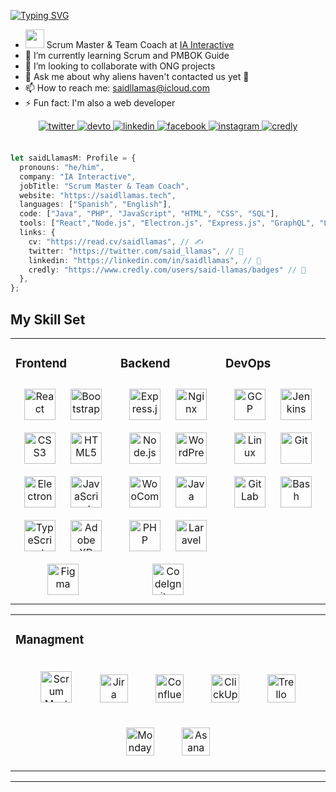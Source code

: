 [![Typing SVG](https://readme-typing-svg.herokuapp.com?font=Akshar&size=32&duration=3700&color=FFC107&center=true&vCenter=true&multiline=true&width=900&height=100&lines=Hi!;I'm+Said+Llamas;+)](https://git.io/typing-svg)

- <img src="https://media.giphy.com/media/WUlplcMpOCEmTGBtBW/giphy.gif" width="30"> Scrum Master & Team Coach at <a target="_blank" href="https://ia.com.mx/">IA Interactive</a>
- 🌱 I’m currently learning Scrum and PMBOK Guide
- 👯 I’m looking to collaborate with ONG projects
- 💬 Ask me about why aliens haven't contacted us yet 🤪
- 📫 How to reach me: saidllamas@icloud.com
- ⚡ Fun fact: I'm also a web developer

<div align="center">
<a href="https://twitter.com/said_llamas" target="_blank">
<img src=https://img.shields.io/badge/twitter-%2300acee.svg?&style=for-the-badge&logo=twitter&logoColor=white alt=twitter style="margin-bottom: 5px;" />
</a>
<a href="https://dev.to/saidllamas" target="_blank">
<img src=https://img.shields.io/badge/dev.to-%2308090A.svg?&style=for-the-badge&logo=dev.to&logoColor=white alt=devto style="margin-bottom: 5px;" />
</a>
<a href="https://linkedin.com/in/saidllamas" target="_blank">
<img src=https://img.shields.io/badge/linkedin-%231E77B5.svg?&style=for-the-badge&logo=linkedin&logoColor=white alt=linkedin style="margin-bottom: 5px;" />
</a>
<a href="https://www.facebook.com/saidllamasm" target="_blank">
<img src=https://img.shields.io/badge/facebook-%232E87FB.svg?&style=for-the-badge&logo=facebook&logoColor=white alt=facebook style="margin-bottom: 5px;" />
</a>
<a href="https://instagram.com/said_llamas" target="_blank">
<img src=https://img.shields.io/badge/instagram-%23000000.svg?&style=for-the-badge&logo=instagram&logoColor=white alt=instagram style="margin-bottom: 5px;" />
</a> 
<a href="https://www.credly.com/users/said-llamas/badges" target="_blank">
<img src=https://img.shields.io/badge/credly-FF6B00.svg?&style=for-the-badge&logo=credly&logoColor=white alt=credly style="margin-bottom: 5px;" />
</a> 
</div>  <br>

```ts
let saidLlamasM: Profile = {
  pronouns: "he/him",
  company: "IA Interactive",
  jobTitle: "Scrum Master & Team Coach",
  website: "https://saidllamas.tech",
  languages: ["Spanish", "English"],
  code: ["Java", "PHP", "JavaScript", "HTML", "CSS", "SQL"],
  tools: ["React","Node.js", "Electron.js", "Express.js", "GraphQL", "Laravel", "CodeIgniter"],
  links: {
    cv: "https://read.cv/saidllamas", // ✍️
    twitter: "https://twitter.com/said_llamas", // 🐤
    linkedin: "https://linkedin.com/in/saidllamas", // 💼
    credly: "https://www.credly.com/users/said-llamas/badges" // 🪪
  },
};
```


## My Skill Set  
<table><tr><td valign="top" width="33%"> 

### Frontend  
<div align="center">  
<img style="margin: 10px" src="https://profilinator.rishav.dev/skills-assets/react-original-wordmark.svg" alt="React" height="50" />  
<img style="margin: 10px" src="https://profilinator.rishav.dev/skills-assets/bootstrap-plain.svg" alt="Bootstrap" height="50" />  
<img style="margin: 10px" src="https://profilinator.rishav.dev/skills-assets/css3-original-wordmark.svg" alt="CSS3" height="50" />  
<img style="margin: 10px" src="https://profilinator.rishav.dev/skills-assets/html5-original-wordmark.svg" alt="HTML5" height="50" />  
<img style="margin: 10px" src="https://profilinator.rishav.dev/skills-assets/electron-original.svg" alt="Electron" height="50" />  
<img style="margin: 10px" src="https://profilinator.rishav.dev/skills-assets/javascript-original.svg" alt="JavaScript" height="50" />  
<img style="margin: 10px" src="https://profilinator.rishav.dev/skills-assets/typescript-original.svg" alt="TypeScript" height="50" />
<img style="margin: 10px" src="https://profilinator.rishav.dev/skills-assets/adobexd.png" alt="Adobe XD" height="50">
<img style="margin: 10px" src="https://profilinator.rishav.dev/skills-assets/figma-icon.svg" alt="Figma" height="50">
</div></td><td valign="top" width="33%">

### Backend  
<div align="center">  
<img style="margin: 10px" src="https://profilinator.rishav.dev/skills-assets/express-original-wordmark.svg" alt="Express.js" height="50" />  
<img style="margin: 10px" src="https://profilinator.rishav.dev/skills-assets/nginx-original.svg" alt="Nginx" height="50" />
<img style="margin: 10px" src="https://profilinator.rishav.dev/skills-assets/nodejs-original-wordmark.svg" alt="Node.js" height="50" />  
<img style="margin: 10px" src="https://profilinator.rishav.dev/skills-assets/wordpress.png" alt="WordPress" height="50">
<img style="margin: 10px" src="https://profilinator.rishav.dev/skills-assets/woocommerce.png" alt="WooCommerce" height="50">
<img style="margin: 10px" src="https://profilinator.rishav.dev/skills-assets/java-original-wordmark.svg" alt="Java" height="50">
<img style="margin: 10px" src="https://profilinator.rishav.dev/skills-assets/php-original.svg" alt="PHP" height="50" />    
<img style="margin: 10px" src="https://profilinator.rishav.dev/skills-assets/laravel-plain-wordmark.svg" alt="Laravel" height="50" />  
<img style="margin: 10px" src="https://profilinator.rishav.dev/skills-assets/codeigniter.svg" alt="CodeIgniter" height="50" />

</div></td><td valign="top" width="33%">

### DevOps  
<div align="center">  
<img style="margin: 10px" src="https://profilinator.rishav.dev/skills-assets/google_cloud-icon.svg" alt="GCP" height="50">
<img style="margin: 10px" src="https://profilinator.rishav.dev/skills-assets/jenkins-icon.svg" alt="Jenkins" height="50">
<img style="margin: 10px" src="https://profilinator.rishav.dev/skills-assets/linux-original.svg" alt="Linux" height="50" />  
<img style="margin: 10px" src="https://profilinator.rishav.dev/skills-assets/git-scm-icon.svg" alt="Git" height="50" />  
<img style="margin: 10px" src="https://profilinator.rishav.dev/skills-assets/gitlab.svg" alt="GitLab" height="50" />  
<img style="margin: 10px" src="https://profilinator.rishav.dev/skills-assets/gnu_bash-icon.svg" alt="Bash" height="50" />  

</div></td></tr>

</table>  

<table><tr><td valign="top" width="99%"> 

### Managment  
<div align="center">  
<img style="margin: 20px" src="https://raw.githubusercontent.com/saidllamasm/saidllamasm/master/icons/smpc.png" alt="Scrum Master Professional Certificate" height="50" />  
<img style="margin: 20px" src="https://raw.githubusercontent.com/saidllamasm/saidllamasm/master/icons/jira.png" alt="Jira" height="45" />  
<img style="margin: 20px" src="https://raw.githubusercontent.com/saidllamasm/saidllamasm/master/icons/confluence.svg" alt="Confluence" height="45" />
<img style="margin: 20px" src="https://raw.githubusercontent.com/saidllamasm/saidllamasm/master/icons/clickup.png" alt="ClickUp" height="45" />  
<img style="margin: 20px" src="https://raw.githubusercontent.com/saidllamasm/saidllamasm/master/icons/Trello.png" alt="Trello" height="45" />
<img style="margin: 20px" src="https://raw.githubusercontent.com/saidllamasm/saidllamasm/master/icons/monday.png" alt="Monday" height="45" />
<img style="margin: 20px" src="https://raw.githubusercontent.com/saidllamasm/saidllamasm/b1a600d50854e1384483a6a2e57691be2017e9fc/icons/asana.svg" alt="Asana" height="45" />

</div></td>
</tr>

</table>  

---
